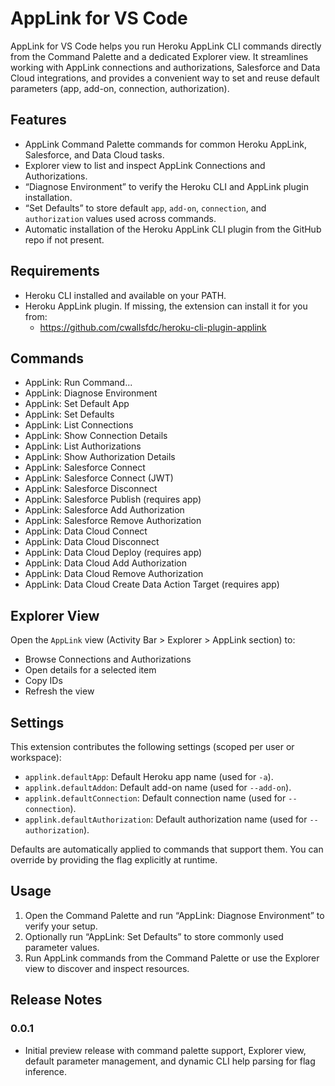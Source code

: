 # AppLink for VS Code

AppLink for VS Code helps you run Heroku AppLink CLI commands directly from the Command Palette and a dedicated Explorer view. It streamlines working with AppLink connections and authorizations, Salesforce and Data Cloud integrations, and provides a convenient way to set and reuse default parameters (app, add-on, connection, authorization).

## Features

- AppLink Command Palette commands for common Heroku AppLink, Salesforce, and Data Cloud tasks.
- Explorer view to list and inspect AppLink Connections and Authorizations.
- “Diagnose Environment” to verify the Heroku CLI and AppLink plugin installation.
- “Set Defaults” to store default `app`, `add-on`, `connection`, and `authorization` values used across commands.
- Automatic installation of the Heroku AppLink CLI plugin from the GitHub repo if not present.

## Requirements

- Heroku CLI installed and available on your PATH.
- Heroku AppLink plugin. If missing, the extension can install it for you from:
  - https://github.com/cwallsfdc/heroku-cli-plugin-applink

## Commands

- AppLink: Run Command...
- AppLink: Diagnose Environment
- AppLink: Set Default App
- AppLink: Set Defaults
- AppLink: List Connections
- AppLink: Show Connection Details
- AppLink: List Authorizations
- AppLink: Show Authorization Details
- AppLink: Salesforce Connect
- AppLink: Salesforce Connect (JWT)
- AppLink: Salesforce Disconnect
- AppLink: Salesforce Publish (requires app)
- AppLink: Salesforce Add Authorization
- AppLink: Salesforce Remove Authorization
- AppLink: Data Cloud Connect
- AppLink: Data Cloud Disconnect
- AppLink: Data Cloud Deploy (requires app)
- AppLink: Data Cloud Add Authorization
- AppLink: Data Cloud Remove Authorization
- AppLink: Data Cloud Create Data Action Target (requires app)

## Explorer View

Open the `AppLink` view (Activity Bar > Explorer > AppLink section) to:

- Browse Connections and Authorizations
- Open details for a selected item
- Copy IDs
- Refresh the view

## Settings

This extension contributes the following settings (scoped per user or workspace):

- `applink.defaultApp`: Default Heroku app name (used for `-a`).
- `applink.defaultAddon`: Default add-on name (used for `--add-on`).
- `applink.defaultConnection`: Default connection name (used for `--connection`).
- `applink.defaultAuthorization`: Default authorization name (used for `--authorization`).

Defaults are automatically applied to commands that support them. You can override by providing the flag explicitly at runtime.

## Usage

1. Open the Command Palette and run “AppLink: Diagnose Environment” to verify your setup.
2. Optionally run “AppLink: Set Defaults” to store commonly used parameter values.
3. Run AppLink commands from the Command Palette or use the Explorer view to discover and inspect resources.

## Release Notes

### 0.0.1

- Initial preview release with command palette support, Explorer view, default parameter management, and dynamic CLI help parsing for flag inference.
